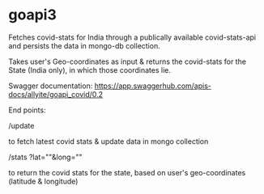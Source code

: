 # goapi3


Fetches covid-stats for India through a publically available covid-stats-api and persists the data in mongo-db collection.

Takes user's Geo-coordinates as input & returns the covid-stats for the State (India only), in which those coordinates lie.

Swagger documentation: https://app.swaggerhub.com/apis-docs/allyite/goapi_covid/0.2

End points:

/update 

to fetch latest covid stats & update data in mongo collection

/stats   ?lat=""&long=""

to return the covid stats for the state, based on user's geo-coordinates (latitude & longitude)
